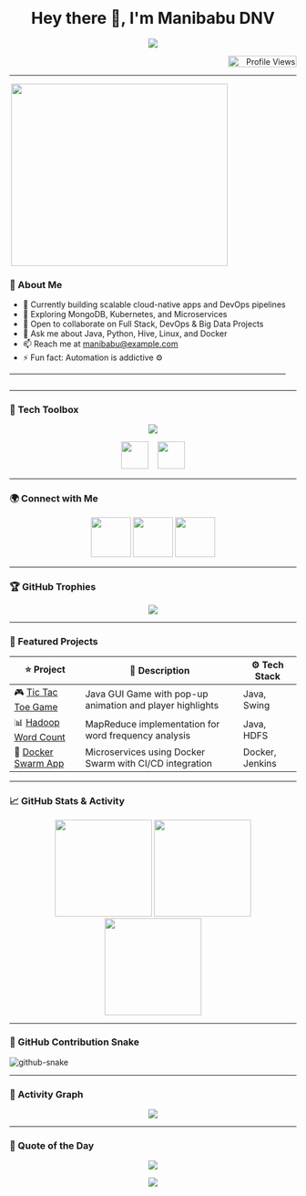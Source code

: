 <!-- 🌈 Stylish and Interactive GitHub Profile README for Manibabu DNV -->

<img src="https://user-images.githubusercontent.com/74038190/212284115-f47cd8ff-2ffb-4b04-b5bf-4d1c14c0247f.gif" width="100%" height="0.8" align="center" />

<h1 align="center"><strong>Hey there 👋, I'm Manibabu DNV</strong></h1>

<p align="center">
  <img src="https://readme-typing-svg.demolab.com?font=Fira+Code&size=22&duration=3000&pause=1000&center=true&width=800&height=45&lines=Full+Stack+Developer+%F0%9F%92%BB;DevOps+Engineer+%F0%9F%9B%A0%EF%B8%8F;Big+Data+Engineer+%F0%9F%92%BE;Linux+Shell+Scripter+%F0%9F%90%9C;CI%2FCD+Automator+%F0%9F%94%8D" />
</p>

<p align="right">
  <img src="https://komarev.com/ghpvc/?username=manibabu-dnv&label=Profile%20Views&color=2ECf49&style=flat" alt="Profile Views" width="120" height="20" />
</p>

---

<div style="display: flex; flex-direction: column; align-items: flex-start;">
  <img src="https://user-images.githubusercontent.com/74038190/235224431-e8c8c12e-6826-47f1-89fb-2ddad83b3abf.gif" width="380" height="320" align="right">
  <div>
    <h3>🚀 About Me</h3>
    <ul>
      <li>🔭 Currently building scalable cloud-native apps and DevOps pipelines</li>
      <li>🌱 Exploring MongoDB, Kubernetes, and Microservices</li>
      <li>👯 Open to collaborate on Full Stack, DevOps & Big Data Projects</li>
      <li>💬 Ask me about Java, Python, Hive, Linux, and Docker</li>
      <li>📫 Reach me at <a href="mailto:d.n.v.manibabu@gmail.com">manibabu@example.com</a></li>
      <li>⚡ Fun fact: Automation is addictive ⚙️</li>
    </ul>
    <hr>
  </div>
</div>

---

### 🧰 Tech Toolbox

<p align="center">
  <img src="https://skillicons.dev/icons?i=java,python,c,cpp,docker,kubernetes,git,linux,mysql,oracle,html,css,figma,photoshop" />
</p>

<p align="center">
  <img src="https://cdn.jsdelivr.net/gh/devicons/devicon/icons/hadoop/hadoop-original.svg" width="48" />
  &nbsp;&nbsp;
  <img src="https://cdn.jsdelivr.net/gh/devicons/devicon/icons/hive/hive-original.svg" width="48" />
</p>

---

### 🌍 Connect with Me

<p align="center">
  <a href="https://linkedin.com/in/manibabu-dnv" target="_blank"><img src="https://img.icons8.com/color/48/000000/linkedin.png" width="70" /></a>
  <a href="https://twitter.com/yourusername" target="_blank"><img src="https://img.icons8.com/color/48/000000/twitterx--v1.png" width="70" /></a>
  <a href="mailto:manibabu@example.com"><img src="https://img.icons8.com/color/48/000000/gmail-new.png" width="70" /></a>
</p>

---

### 🏆 GitHub Trophies

<p align="center">
  <img src="https://github-profile-trophy.vercel.app/?username=manibabu-dnv&theme=gruvbox&column=7&margin-w=15" />
</p>

---

### 🚀 Featured Projects

| ⭐ Project | 🚀 Description | ⚙️ Tech Stack |
|----------|----------------|---------------|
| 🎮 [Tic Tac Toe Game](https://github.com/manibabu-dnv/tic-tac-toe) | Java GUI Game with pop-up animation and player highlights | Java, Swing |
| 📊 [Hadoop Word Count](https://github.com/manibabu-dnv/hadoop-wordcount) | MapReduce implementation for word frequency analysis | Java, HDFS |
| 🐳 [Docker Swarm App](https://github.com/manibabu-dnv/docker-swarm-app) | Microservices using Docker Swarm with CI/CD integration | Docker, Jenkins |

---

### 📈 GitHub Stats & Activity

<div align="center">
  <img src="https://github-readme-stats.vercel.app/api?username=manibabu-dnv&show_icons=true&theme=radical" height="170" />
  <img src="https://github-readme-stats.vercel.app/api/top-langs/?username=manibabu-dnv&layout=compact&theme=radical" height="170"/>
</div>

<div align="center">
  <img src="https://github-readme-streak-stats.herokuapp.com/?user=manibabu-dnv&theme=tokyonight" height="170"/>
</div>

---

### 🐍 GitHub Contribution Snake

<picture>
  <source media="(prefers-color-scheme: dark)" srcset="https://raw.githubusercontent.com/Manibabu-dnv/Manibabu-dnv/output/github-contribution-grid-snake-dark.svg" />
  <source media="(prefers-color-scheme: light)" srcset="https://raw.githubusercontent.com/Manibabu-dnv/Manibabu-dnv/output/github-contribution-grid-snake.svg" />
  <img alt="github-snake" src="https://raw.githubusercontent.com/Manibabu-dnv/Manibabu-dnv/output/github-contribution-grid-snake.svg" />
</picture>

---

### 🎨 Activity Graph

<p align="center">
  <img src="https://github-readme-activity-graph.vercel.app/graph?username=manibabu-dnv&theme=dracula&area=true&color=ff69b4&line=00bfff&point=ffffff" />
</p>

---

### 💬 Quote of the Day

<p align="center">
  <img src="https://quotes-github-readme.vercel.app/api?type=horizontal&theme=radical" />
</p>

<p align="center">
  <img src="https://capsule-render.vercel.app/api?type=waving&color=0:FF00FF,100:00FFFF&height=100&section=footer&text=⚡%20Built%20by%20Manibabu%20DNV&fontAlign=center&fontColor=FFFFFF&fontSize=18" />
</p>
